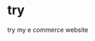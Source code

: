  # try    
try my e commerce website
                                                
                       
                                     
                                     
                                                                           
